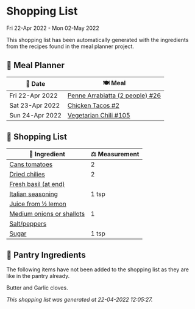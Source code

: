 # Shopping List

Fri 22-Apr 2022 - Mon 02-May 2022

This shopping list has been automatically generated with the ingredients from the recipes found in the meal planner project.

## 📅 Meal Planner

|📅 Date| 🍽️ Meal|
|----|----|
|Fri 22-Apr 2022|[Penne Arrabiatta (2 people) #26](https://github.com/bryanbr23/Recipes/issues/26)|
|Sat 23-Apr 2022|[Chicken Tacos #2](https://github.com/bryanbr23/Recipes/issues/2)|
|Sun 24-Apr 2022|[Vegetarian Chili #105](https://github.com/bryanbr23/Recipes/issues/105)|

## 🛒 Shopping List

| 🍌 Ingredient| ⚖️ Measurement|
|----------|-----------|
|[Cans tomatoes](https://www.sainsburys.co.uk/gol-ui/SearchResults/Cans%20tomatoes)|2|
|[Dried chilies](https://www.sainsburys.co.uk/gol-ui/SearchResults/Dried%20chilies)|2|
|[Fresh basil (at end)](https://www.sainsburys.co.uk/gol-ui/SearchResults/Fresh%20basil%20(at%20end))||
|[Italian seasoning](https://www.sainsburys.co.uk/gol-ui/SearchResults/Italian%20seasoning)|1 tsp|
|[Juice from ½ lemon](https://www.sainsburys.co.uk/gol-ui/SearchResults/Juice%20from%20½%20lemon)||
|[Medium onions or shallots](https://www.sainsburys.co.uk/gol-ui/SearchResults/Medium%20onions%20or%20shallots)|1|
|[Salt/peppers](https://www.sainsburys.co.uk/gol-ui/SearchResults/Salt/peppers)||
|[Sugar](https://www.sainsburys.co.uk/gol-ui/SearchResults/Sugar)|1 tsp|

## 🏪 Pantry Ingredients

The following items have not been added to the shopping list as they are like in the pantry already.

Butter and Garlic cloves.


_This shopping list was generated at 22-04-2022 12:05:27._